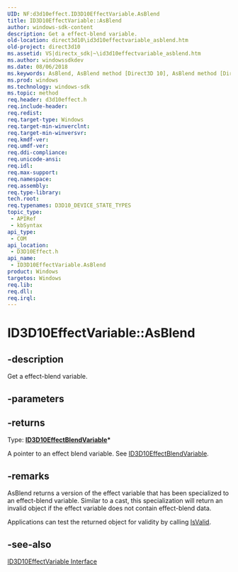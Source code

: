 ```yaml
---
UID: NF:d3d10effect.ID3D10EffectVariable.AsBlend
title: ID3D10EffectVariable::AsBlend
author: windows-sdk-content
description: Get a effect-blend variable.
old-location: direct3d10\id3d10effectvariable_asblend.htm
old-project: direct3d10
ms.assetid: VS|directx_sdk|~\id3d10effectvariable_asblend.htm
ms.author: windowssdkdev
ms.date: 08/06/2018
ms.keywords: AsBlend, AsBlend method [Direct3D 10], AsBlend method [Direct3D 10],ID3D10EffectVariable interface, ID3D10EffectVariable interface [Direct3D 10],AsBlend method, ID3D10EffectVariable.AsBlend, ID3D10EffectVariable::AsBlend, bc3da4a0-2ef6-7ffd-8a6d-1bf74e1ef7da, d3d10effect/ID3D10EffectVariable::AsBlend, direct3d10.id3d10effectvariable_asblend
ms.prod: windows
ms.technology: windows-sdk
ms.topic: method
req.header: d3d10effect.h
req.include-header: 
req.redist: 
req.target-type: Windows
req.target-min-winverclnt: 
req.target-min-winversvr: 
req.kmdf-ver: 
req.umdf-ver: 
req.ddi-compliance: 
req.unicode-ansi: 
req.idl: 
req.max-support: 
req.namespace: 
req.assembly: 
req.type-library: 
tech.root: 
req.typenames: D3D10_DEVICE_STATE_TYPES
topic_type:
 - APIRef
 - kbSyntax
api_type:
 - COM
api_location:
 - D3D10Effect.h
api_name:
 - ID3D10EffectVariable.AsBlend
product: Windows
targetos: Windows
req.lib: 
req.dll: 
req.irql: 
---
```


# ID3D10EffectVariable::AsBlend


## -description


Get a effect-blend variable.


## -parameters






## -returns



Type: <b><a href="https://msdn.microsoft.com/0a41f4a6-e58f-4cdb-a043-eb2b4cfd2dab">ID3D10EffectBlendVariable</a>*</b>

A pointer to an effect blend variable. See <a href="https://msdn.microsoft.com/0a41f4a6-e58f-4cdb-a043-eb2b4cfd2dab">ID3D10EffectBlendVariable</a>.




## -remarks



AsBlend returns a version of the effect variable that has been specialized to an effect-blend variable. Similar to a cast, this specialization will return an invalid object if the effect variable does not contain effect-blend data.

Applications can test the returned object for validity by calling <a href="https://msdn.microsoft.com/b27f1669-94a1-4971-bd8f-e5a56f43560f">IsValid</a>.




## -see-also




<a href="https://msdn.microsoft.com/55bfed47-6f5a-4eed-8389-b291e00c6f69">ID3D10EffectVariable Interface</a>
 

 

